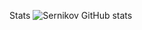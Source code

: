Stats
![Sernikov GitHub stats](https://github-readme-stats.vercel.app/api?username=sernikovv&show_icons=true&theme=transparent)
